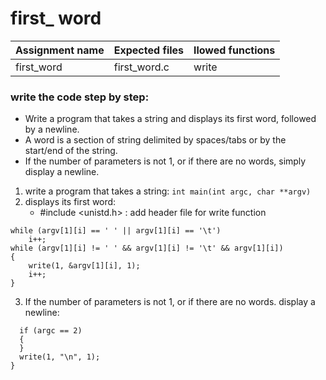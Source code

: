# first_ word

| Assignment name | Expected files | llowed functions |
| --------------- | -------------  | ---------------- |
| first_word      | first_word.c   | write            |

### write the code step by step:
* Write a program that takes a string and displays its first word, followed by a newline.
* A word is a section of string delimited by spaces/tabs or by the start/end of the string.
* If the number of parameters is not 1, or if there are no words, simply display a newline.

1. write a program that takes a string: ``` int main(int argc, char **argv) ```
2. displays its first word:
   - #include <unistd.h> : add header file for write function
  ```
  while (argv[1][i] == ' ' || argv[1][i] == '\t')
      i++;
  while (argv[1][i] != ' ' && argv[1][i] != '\t' && argv[1][i])
  {
      write(1, &argv[1][i], 1);
      i++;
  }
  ```
3. If the number of parameters is not 1, or if there are no words. display a newline:
```
  if (argc == 2)
  {
  }
  write(1, "\n", 1);
}
```
  
    
